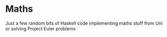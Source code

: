 # Maths

Just a few random bits of Haskell code implementing maths stuff from Uni or solving Project Euler problems
